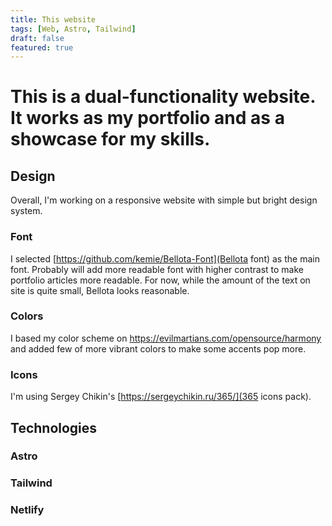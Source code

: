```yaml
---
title: This website
tags: [Web, Astro, Tailwind]
draft: false
featured: true
---
```

# This is a dual-functionality website. It works as my portfolio and as a showcase for my skills.

## Design
Overall, I'm working on a responsive website with simple but bright design system.

### Font
I selected [https://github.com/kemie/Bellota-Font](Bellota font) as the main font. 
Probably will add more readable font with higher contrast to make portfolio articles more readable.
For now, while the amount of the text on site is quite small, Bellota looks reasonable.
 
### Colors
I based my color scheme on https://evilmartians.com/opensource/harmony and added few of more vibrant colors to make some accents pop more.

### Icons
I'm using Sergey Chikin's  [https://sergeychikin.ru/365/](365 icons pack).

## Technologies
### Astro

### Tailwind

### Netlify
